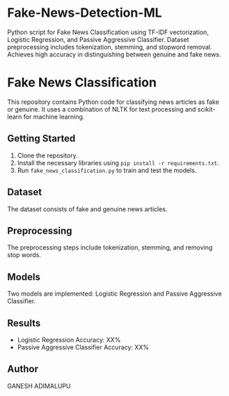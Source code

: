 # Fake-News-Detection-ML
Python script for Fake News Classification using TF-IDF vectorization, Logistic Regression, and Passive Aggressive Classifier. Dataset preprocessing includes tokenization, stemming, and stopword removal. Achieves high accuracy in distinguishing between genuine and fake news.
# Fake News Classification

This repository contains Python code for classifying news articles as fake or genuine. It uses a combination of NLTK for text processing and scikit-learn for machine learning.

## Getting Started

1. Clone the repository.
2. Install the necessary libraries using `pip install -r requirements.txt`.
3. Run `fake_news_classification.py` to train and test the models.

## Dataset

The dataset consists of fake and genuine news articles.

## Preprocessing

The preprocessing steps include tokenization, stemming, and removing stop words.

## Models

Two models are implemented: Logistic Regression and Passive Aggressive Classifier.

## Results

- Logistic Regression Accuracy: XX%
- Passive Aggressive Classifier Accuracy: XX%

## Author

GANESH ADIMALUPU
